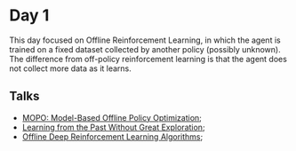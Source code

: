 # Day 1

This day focused on Offline Reinforcement Learning, in which the agent is trained on a fixed dataset collected by another policy (possibly unknown). The difference from off-policy reinforcement learning is that the agent does not collect more data as it learns.

## Talks

* [MOPO: Model-Based Offline Policy Optimization](mopo.md);
* [Learning from the Past Without Great Exploration](mbs.md);
* [Offline Deep Reinforcement Learning Algorithms](cql.md);
